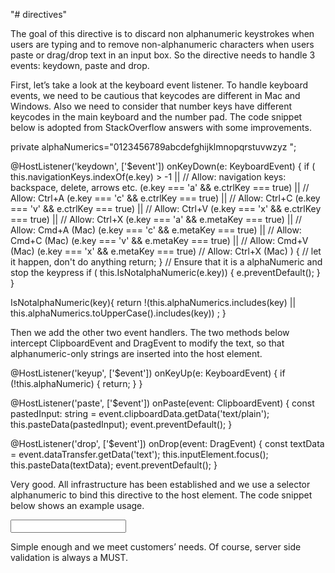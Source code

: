 "# directives" 


The goal of this directive is to discard non alphanumeric keystrokes when users are typing and to remove non-alphanumeric characters when users paste or drag/drop text in an input box. So the directive needs to handle 3 events: keydown, paste and drop.

First, let’s take a look at the keyboard event listener. To handle keyboard events, we need to be cautious that keycodes are different in Mac and Windows. Also we need to consider that number keys have different keycodes in the main keyboard and the number pad. The code snippet below is adopted from StackOverflow answers with some improvements.

private alphaNumerics="0123456789abcdefghijklmnopqrstuvwzyz ";

 @HostListener('keydown', ['$event'])
  onKeyDown(e: KeyboardEvent) {
    if (
      this.navigationKeys.indexOf(e.key) > -1 || // Allow: navigation keys: backspace, delete, arrows etc.
      (e.key === 'a' && e.ctrlKey === true) || // Allow: Ctrl+A
      (e.key === 'c' && e.ctrlKey === true) || // Allow: Ctrl+C
      (e.key === 'v' && e.ctrlKey === true) || // Allow: Ctrl+V
      (e.key === 'x' && e.ctrlKey === true) || // Allow: Ctrl+X
      (e.key === 'a' && e.metaKey === true) || // Allow: Cmd+A (Mac)
      (e.key === 'c' && e.metaKey === true) || // Allow: Cmd+C (Mac)
      (e.key === 'v' && e.metaKey === true) || // Allow: Cmd+V (Mac)
      (e.key === 'x' && e.metaKey === true)    // Allow: Ctrl+X (Mac)
    ) {
      // let it happen, don't do anything
      return;
    }
    // Ensure that it is a alphaNumeric and stop the keypress
    if ( this.IsNotalphaNumeric(e.key)) {
      e.preventDefault();
    }
  }

  IsNotalphaNumeric(key){
    return !(this.alphaNumerics.includes(key) || this.alphaNumerics.toUpperCase().includes(key)) ;
  }


Then we add the other two event handlers. The two methods below intercept ClipboardEvent and DragEvent to modify the text, so that alphanumeric-only strings are inserted into the host element.

  @HostListener('keyup', ['$event'])
  onKeyUp(e: KeyboardEvent) {
    if (!this.alphaNumeric) {
      return;
    }
  }

  @HostListener('paste', ['$event'])
  onPaste(event: ClipboardEvent) {
    const pastedInput: string = event.clipboardData.getData('text/plain');
    this.pasteData(pastedInput);
    event.preventDefault();
  }

  @HostListener('drop', ['$event'])
  onDrop(event: DragEvent) {
    const textData = event.dataTransfer.getData('text');
    this.inputElement.focus();
    this.pasteData(textData);
    event.preventDefault();
  }
  
  Very good. All infrastructure has been established and we use a selector alphanumeric to bind this directive to the host element. The code snippet below shows an example usage.
  
<input type="text" alphanumeric  maxlength="3">

Simple enough and we meet customers’ needs. Of course, server side validation is always a MUST.
